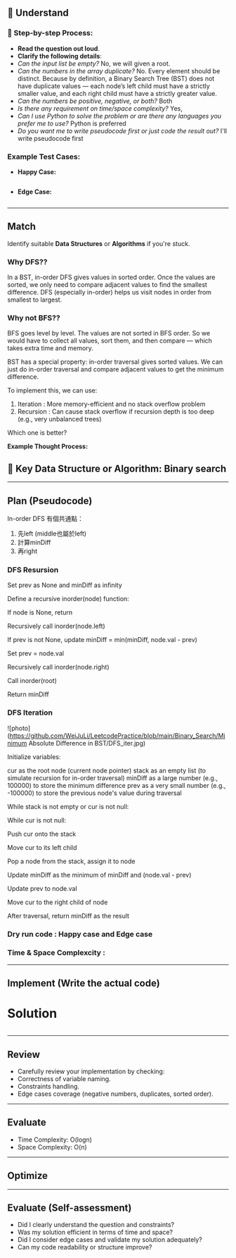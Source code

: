 ## 📖 Understand

### 📌 Step-by-step Process:

- **Read the question out loud**.
- **Clarify the following details**:
 - _Can the input list be empty?_ No, we will given a root.
 - _Can the numbers in the array duplicate?_ No. Every element should be distinct. Because by definition, a Binary Search Tree (BST) does not have duplicate values — each node’s left child must have a strictly smaller value, and each right child must have a strictly greater value.
 - _Can the numbers be positive, negative, or both?_ Both
 - _Is there any requirement on time/space complexity?_ Yes, 
 - _Can I use Python to solve the problem or are there any languages you prefer me to use?_ Python is preferred
 - _Do you want me to write pseudocode first or just code the result out?_ I'll write pseudocode first

### Example Test Cases:

- **Happy Case:**
 ```python

 ```

- **Edge Case:**
 ```python

 ```

---

## Match

Identify suitable **Data Structures** or **Algorithms** if you're stuck.

### Why DFS??
In a BST, in-order DFS gives values in sorted order.
Once the values are sorted, we only need to compare adjacent values to find the smallest difference.
DFS (especially in-order) helps us visit nodes in order from smallest to largest.

### Why not BFS??
BFS goes level by level.
The values are not sorted in BFS order.
So we would have to collect all values, sort them, and then compare — which takes extra time and memory.

BST has a special property: in-order traversal gives sorted values.
We can just do in-order traversal and compare adjacent values to get the minimum difference.

To implement this, we can use:

1. Iteration : More memory-efficient and no stack overflow problem 
2. Recursion : Can cause stack overflow if recursion depth is too deep (e.g., very unbalanced trees)

Which one is better? 


**Example Thought Process:**

## 🔑 Key Data Structure or Algorithm: Binary search

---

## Plan (Pseudocode)

In-order DFS 有個共通點：
1. 先left (middle也屬於left)
2. 計算minDiff
3. 再right 

### DFS Resursion 
Set prev as None and minDiff as infinity

Define a recursive inorder(node) function:

If node is None, return

Recursively call inorder(node.left)

If prev is not None, update minDiff = min(minDiff, node.val - prev)

Set prev = node.val

Recursively call inorder(node.right)

Call inorder(root)

Return minDiff

### DFS Iteration 

![photo](https://github.com/WeiJuLi/LeetcodePractice/blob/main/Binary_Search/Minimum Absolute Difference in BST/DFS_iter.jpg)

Initialize variables:

cur as the root node (current node pointer)
stack as an empty list (to simulate recursion for in-order traversal)
minDiff as a large number (e.g., 100000) to store the minimum difference
prev as a very small number (e.g., -100000) to store the previous node's value during traversal

While stack is not empty or cur is not null:

While cur is not null:

Push cur onto the stack

Move cur to its left child

Pop a node from the stack, assign it to node

Update minDiff as the minimum of minDiff and (node.val - prev)

Update prev to node.val

Move cur to the right child of node

After traversal, return minDiff as the result


### Dry run code : Happy case and Edge case 
### Time & Space Complexcity : 


---

## Implement (Write the actual code)

# Solution 

```python

```

---

## Review

- Carefully review your implementation by checking:
 - Correctness of variable naming.
 - Constraints handling.
 - Edge cases coverage (negative numbers, duplicates, sorted order).

---

## Evaluate

- Time Complexity: O(logn)
- Space Complexity: O(n)

---

## Optimize

---

## Evaluate (Self-assessment)

- Did I clearly understand the question and constraints?
- Was my solution efficient in terms of time and space?
- Did I consider edge cases and validate my solution adequately?
- Can my code readability or structure improve?
